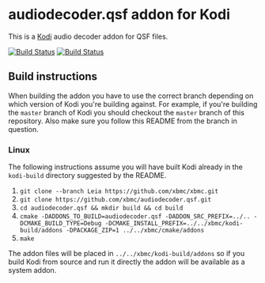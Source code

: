 # audiodecoder.qsf addon for Kodi

This is a [Kodi](http://kodi.tv) audio decoder addon for QSF files.

[![Build Status](https://travis-ci.org/xbmc/audiodecoder.qsf.svg?branch=master)](https://travis-ci.org/xbmc/audiodecoder.qsf)
[![Build Status](https://dev.azure.com/teamkodi/binary-addons/_apis/build/status/xbmc.audiodecoder.qsf?branchName=Leia)](https://dev.azure.com/teamkodi/binary-addons/_build/latest?definitionId=12&branchName=Leia)
<!--- [![Build Status](https://ci.appveyor.com/api/projects/status/github/xbmc/audiodecoder.qsf?svg=true)](https://ci.appveyor.com/project/xbmc/audiodecoder-qsf) -->

## Build instructions

When building the addon you have to use the correct branch depending on which version of Kodi you're building against. 
For example, if you're building the `master` branch of Kodi you should checkout the `master` branch of this repository. 
Also make sure you follow this README from the branch in question.

### Linux

The following instructions assume you will have built Kodi already in the `kodi-build` directory 
suggested by the README.

1. `git clone --branch Leia https://github.com/xbmc/xbmc.git`
2. `git clone https://github.com/xbmc/audiodecoder.qsf.git`
3. `cd audiodecoder.qsf && mkdir build && cd build`
4. `cmake -DADDONS_TO_BUILD=audiodecoder.qsf -DADDON_SRC_PREFIX=../.. -DCMAKE_BUILD_TYPE=Debug -DCMAKE_INSTALL_PREFIX=../../xbmc/kodi-build/addons -DPACKAGE_ZIP=1 ../../xbmc/cmake/addons`
5. `make`

The addon files will be placed in `../../xbmc/kodi-build/addons` so if you build Kodi from source and run it directly 
the addon will be available as a system addon.
